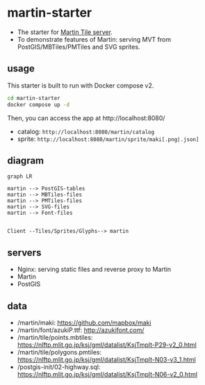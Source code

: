 # martin-starter

- The starter for [Martin Tile server](https://github.com/maplibre/martin).
- To demonstrate features of Martin: serving MVT from PostGIS/MBTiles/PMTiles and SVG sprites.

## usage

This starter is built to run with Docker compose v2.

```sh
cd martin-starter
docker compose up -d
```

Then, you can access the app at http://localhost:8080/

- catalog: `http://localhost:8080/martin/catalog`
- sprite: `http://localhost:8080/martin/sprite/maki[.png|.json]`

## diagram

```mermaid
graph LR

martin --> PostGIS-tables
martin --> MBTiles-files
martin --> PMTiles-files
martin --> SVG-files
martin --> Font-files


Client --Tiles/Sprites/Glyphs--> martin

```

## servers

- Nginx: serving static files and reverse proxy to Martin
- Martin
- PostGIS

## data

- /martin/maki: https://github.com/mapbox/maki
- /martin/font/azukiP.ttf: http://azukifont.com/
- /martin/tile/points.mbtiles: https://nlftp.mlit.go.jp/ksj/gml/datalist/KsjTmplt-P29-v2_0.html
- /martin/tile/polygons.pmtiles: https://nlftp.mlit.go.jp/ksj/gml/datalist/KsjTmplt-N03-v3_1.html
- /postgis-init/02-highway.sql: https://nlftp.mlit.go.jp/ksj/gml/datalist/KsjTmplt-N06-v2_0.html
